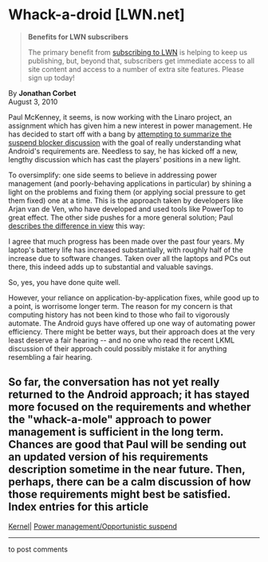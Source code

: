 # Whack-a-droid [LWN.net]

> **Benefits for LWN subscribers**
> 
> The primary benefit from [subscribing to LWN](/Promo/nst-nag5/subscribe) is helping to keep us publishing, but, beyond that, subscribers get immediate access to all site content and access to a number of extra site features. Please sign up today! 

By **Jonathan Corbet**  
August 3, 2010 

Paul McKenney, it seems, is now working with the Linaro project, an assignment which has given him a new interest in power management. He has decided to start off with a bang by [attempting to summarize the suspend blocker discussion](/Articles/398602/) with the goal of really understanding what Android's requirements are. Needless to say, he has kicked off a new, lengthy discussion which has cast the players' positions in a new light. 

To oversimplify: one side seems to believe in addressing power management (and poorly-behaving applications in particular) by shining a light on the problems and fixing them (or applying social pressure to get them fixed) one at a time. This is the approach taken by developers like Arjan van de Ven, who have developed and used tools like PowerTop to great effect. The other side pushes for a more general solution; Paul [describes the difference in view](/Articles/398603/) this way: 

I agree that much progress has been made over the past four years. My laptop's battery life has increased substantially, with roughly half of the increase due to software changes. Taken over all the laptops and PCs out there, this indeed adds up to substantial and valuable savings. 

So, yes, you have done quite well. 

However, your reliance on application-by-application fixes, while good up to a point, is worrisome longer term. The reason for my concern is that computing history has not been kind to those who fail to vigorously automate. The Android guys have offered up one way of automating power efficiency. There might be better ways, but their approach does at the very least deserve a fair hearing -- and no one who read the recent LKML discussion of their approach could possibly mistake it for anything resembling a fair hearing. 

So far, the conversation has not yet really returned to the Android approach; it has stayed more focused on the requirements and whether the "whack-a-mole" approach to power management is sufficient in the long term. Chances are good that Paul will be sending out an updated version of his requirements description sometime in the near future. Then, perhaps, there can be a calm discussion of how those requirements might best be satisfied.  
Index entries for this article  
---  
[Kernel](/Kernel/Index)| [Power management/Opportunistic suspend](/Kernel/Index#Power_management-Opportunistic_suspend)  
  


* * *

to post comments 
